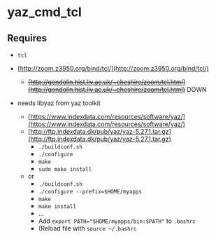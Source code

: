 # yaz_cmd_tcl
## Requires 
* `tcl`
* [http://zoom.z3950.org/bind/tcl/](http://zoom.z3950.org/bind/tcl/)
  * ~~[http://gondolin.hist.liv.ac.uk/~cheshire/zoom/tcl.html](http://gondolin.hist.liv.ac.uk/~cheshire/zoom/tcl.html)~~ DOWN

* needs libyaz from yaz toolkit
  * [https://www.indexdata.com/resources/software/yaz/](https://www.indexdata.com/resources/software/yaz/)
  * [http://ftp.indexdata.dk/pub/yaz/yaz-5.27.1.tar.gz](http://ftp.indexdata.dk/pub/yaz/yaz-5.27.1.tar.gz)
    * `./buildconf.sh`
    * `./configure`
    * `make`
    * `sudo make install`
  * or
    * `./buildconf.sh`
    * `./configure --prefix=$HOME/myapps`
    * `make`
    * `make install`
    * ...
    * Add `export PATH="$HOME/myapps/bin:$PATH"` to `.bashrc`
    * (Reload file with `source ~/.bashrc`
